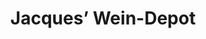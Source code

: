 ---
title: "Jacques’ Wein-Depot"
url: /oldenburg/jacques-wein-depot-wilhelmshavener-heerstrasse/
shop: Wein
---